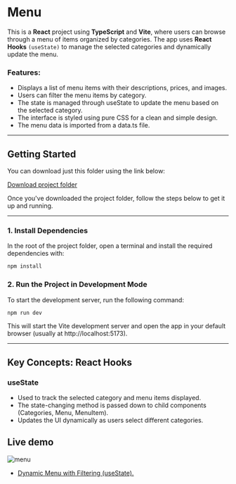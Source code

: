 # Menu

This is a **React** project using **TypeScript** and **Vite**, where users can browse through a menu of items organized by categories. The app uses **React Hooks** `(useState)` to manage the selected categories and dynamically update the menu.
### Features:
- Displays a list of menu items with their descriptions, prices, and images.
- Users can filter the menu items by category.
- The state is managed through useState to update the menu based on the selected category.
- The interface is styled using pure CSS for a clean and simple design.
- The menu data is imported from a data.ts file.

---

## Getting Started

You can download just this folder using the link below:

[Download project folder](https://downgit.github.io/#/home?url=https://github.com/armandomzn/react_components/tree/main/menu)

Once you've downloaded the project folder, follow the steps below to get it up and running.

---

### 1. Install Dependencies
In the root of the project folder, open a terminal and install the required dependencies with:

```sh
npm install
```

### 2. Run the Project in Development Mode

To start the development server, run the following command:
```sh
npm run dev
```
This will start the Vite development server and open the app in your default browser (usually at http://localhost:5173).

---

## Key Concepts: React Hooks

### useState
- Used to track the selected category and menu items displayed.
- The state-changing method is passed down to child components (Categories, Menu, MenuItem).
- Updates the UI dynamically as users select different categories.

## Live demo
![menu](https://github.com/user-attachments/assets/81a2b24a-c0a7-447d-868e-7c8c45381b2c)
- [Dynamic Menu with Filtering (useState).](https://magnificent-sundae-57951c.netlify.app/)
